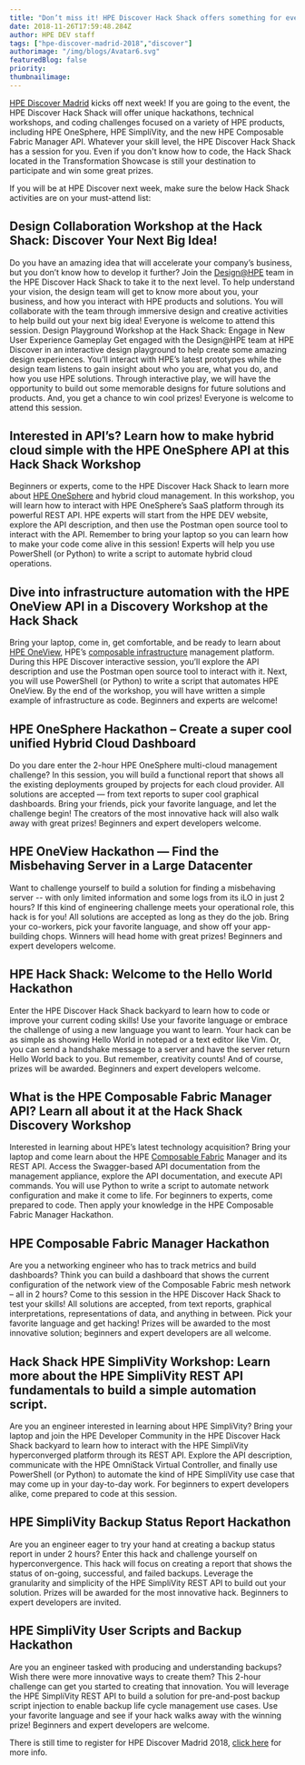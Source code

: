 ```yaml
---
title: "Don’t miss it! HPE Discover Hack Shack offers something for everyone at every skill level!"
date: 2018-11-26T17:59:48.284Z
author: HPE DEV staff 
tags: ["hpe-discover-madrid-2018","discover"]
authorimage: "/img/blogs/Avatar6.svg"
featuredBlog: false
priority:
thumbnailimage:
---
```

[HPE Discover Madrid](https://www.hpe.com/events/discover/) kicks off next week! If you are going to the event, the HPE Discover Hack Shack will offer unique hackathons, technical workshops, and coding challenges focused on a variety of HPE products, including HPE OneSphere, HPE SimpliVity, and the new HPE Composable Fabric Manager API. Whatever your skill level, the HPE Discover Hack Shack has a session for you. Even if you don't know how to code, the Hack Shack located in the Transformation Showcase is still your destination to participate and win some great prizes.

If you will be at HPE Discover next week, make sure the below Hack Shack activities are on your must-attend list:

## Design Collaboration Workshop at the Hack Shack: Discover Your Next Big Idea!

Do you have an amazing idea that will accelerate your company’s business, but you don’t know how to develop it further? Join the [Design@HPE](https://developer.hpe.com/) team in the HPE Discover Hack Shack to take it to the next level. To help understand your vision, the design team will get to know more about you, your business, and how you interact with HPE products and solutions. You will collaborate with the team through immersive design and creative activities to help build out your next big idea! Everyone is welcome to attend this session.
Design Playground Workshop at the Hack Shack: Engage in New User Experience Gameplay
Get engaged with the Design@HPE team at HPE Discover in an interactive design playground to help create some amazing design experiences. You’ll interact with HPE’s latest prototypes while the design team listens to gain insight about who you are, what you do, and how you use HPE solutions. Through interactive play, we will have the opportunity to build out some memorable designs for future solutions and products. And, you get a chance to win cool prizes! Everyone is welcome to attend this session.

## Interested in API’s? Learn how to make hybrid cloud simple with the HPE OneSphere API at this Hack Shack Workshop

Beginners or experts, come to the HPE Discover Hack Shack to learn more about [HPE OneSphere](https://www.hpe.com/us/en/solutions/cloud/hybrid-it-management.html) and hybrid cloud management. In this workshop, you will learn how to interact with HPE OneSphere’s SaaS platform through its powerful REST API. HPE experts will start from the HPE DEV website, explore the API description, and then use the Postman open source tool to interact with the API. Remember to bring your laptop so you can learn how to make your code come alive in this session! Experts will help you use PowerShell (or Python) to write a script to automate hybrid cloud operations. 
## Dive into infrastructure automation with the HPE OneView API in a Discovery Workshop at the Hack Shack
Bring your laptop, come in, get comfortable, and be ready to learn about [HPE OneView](https://www.hpe.com/us/en/integrated-systems/software.html), HPE’s [composable infrastructure](https://www.hpe.com/us/en/solutions/infrastructure/composable-infrastructure.html) management platform. During this HPE Discover interactive session, you’ll explore the API description and use the Postman open source tool to interact with it. Next, you will use PowerShell (or Python) to write a script that automates HPE OneView. By the end of the workshop, you will have written a simple example of infrastructure as code. Beginners and experts are welcome!

## HPE OneSphere Hackathon – Create a super cool unified Hybrid Cloud Dashboard 

Do you dare enter the 2-hour HPE OneSphere multi-cloud management challenge? In this session, you will build a functional report that shows all the existing deployments grouped by projects for each cloud provider. All solutions are accepted — from text reports to super cool graphical dashboards. Bring your friends, pick your favorite language, and let the challenge begin! The creators of the most innovative hack will also walk away with great prizes! Beginners and expert developers welcome.

## HPE OneView Hackathon — Find the Misbehaving Server in a Large Datacenter

Want to challenge yourself to build a solution for finding a misbehaving server -- with only limited information and some logs from its iLO in just 2 hours? If this kind of engineering challenge meets your operational role, this hack is for you! All solutions are accepted as long as they do the job. Bring your co-workers, pick your favorite language, and show off your app-building chops. Winners will head home with great prizes! Beginners and expert developers welcome.

## HPE Hack Shack: Welcome to the Hello World Hackathon 

Enter the HPE Discover Hack Shack backyard to learn how to code or improve your current coding skills! Use your favorite language or embrace the challenge of using a new language you want to learn. Your hack can be as simple as showing Hello World in notepad or a text editor like Vim. Or, you can send a handshake message to a server and have the server return Hello World back to you. But remember, creativity counts! And of course, prizes will be awarded. Beginners and expert developers welcome.

## What is the HPE Composable Fabric Manager API? Learn all about it at the Hack Shack Discovery Workshop

Interested in learning about HPE’s latest technology acquisition? Bring your laptop and come learn about the HPE [Composable Fabric](https://www.hpe.com/us/en/integrated-systems/composable-fabric.html) Manager and its REST API. Access the Swagger-based API documentation from the management appliance, explore the API documentation, and execute API commands. You will use Python to write a script to automate network configuration and make it come to life. For beginners to experts, come prepared to code. Then apply your knowledge in the HPE Composable Fabric Manager Hackathon.

## HPE Composable Fabric Manager Hackathon

Are you a networking engineer who has to track metrics and build dashboards? Think you can build a dashboard that shows the current configuration of the network view of the Composable Fabric mesh network – all in 2 hours? Come to this session in the HPE Discover Hack Shack to test your skills! All solutions are accepted, from text reports, graphical interpretations, representations of data, and anything in between. Pick your favorite language and get hacking! Prizes will be awarded to the most innovative solution; beginners and expert developers are all welcome.

## Hack Shack HPE SimpliVity Workshop: Learn more about the HPE SimpliVity REST API fundamentals to build a simple automation script. 

Are you an engineer interested in learning about HPE SimpliVity? Bring your laptop and join the HPE Developer Community in the HPE Discover Hack Shack backyard to learn how to interact with the HPE SimpliVity hyperconverged platform through its REST API. Explore the API description, communicate with the HPE OmniStack Virtual Controller, and finally use PowerShell (or Python) to automate the kind of HPE SimpliVity use case that may come up in your day-to-day work. For beginners to expert developers alike, come prepared to code at this session.

## HPE SimpliVity Backup Status Report Hackathon 
Are you an engineer eager to try your hand at creating a backup status report in under 2 hours? Enter this hack and challenge yourself on hyperconvergence. This hack will focus on creating a report that shows the status of on-going, successful, and failed backups. Leverage the granularity and simplicity of the HPE SimpliVity REST API to build out your solution. Prizes will be awarded for the most innovative hack. Beginners to expert developers are invited.

## HPE SimpliVity User Scripts and Backup Hackathon 
Are you an engineer tasked with producing and understanding backups? Wish there were more innovative ways to create them? This 2-hour challenge can get you started to creating that innovation. You will leverage the HPE SimpliVity REST API to build a solution for pre-and-post backup script injection to enable backup life cycle management use cases. Use your favorite language and see if your hack walks away with the winning prize! Beginners and expert developers are welcome.

There is still time to register for HPE Discover Madrid 2018, [click here](https://attend.hpe.com/discover2018madrid/) for more info. 
